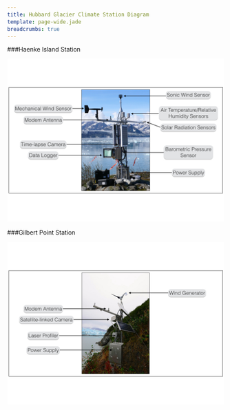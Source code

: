 ```yaml
---
title: Hubbard Glacier Climate Station Diagram
template: page-wide.jade
breadcrumbs: true
---
```

###Haenke Island Station
<div class="row">
  <div class="col-md-10 col-xs-12 col-md-offset-1">
  <img src="img/HubbardHaenke_CS_Diagram.png" class="img-responsive">
  </div>
</div>

###Gilbert Point Station
<div class="row">
  <div class="col-md-10 col-xs-12 col-md-offset-1">
  <img src="img/HubbardGilbert_CS_Diagram.png" class="img-responsive">
  </div>
</div>
